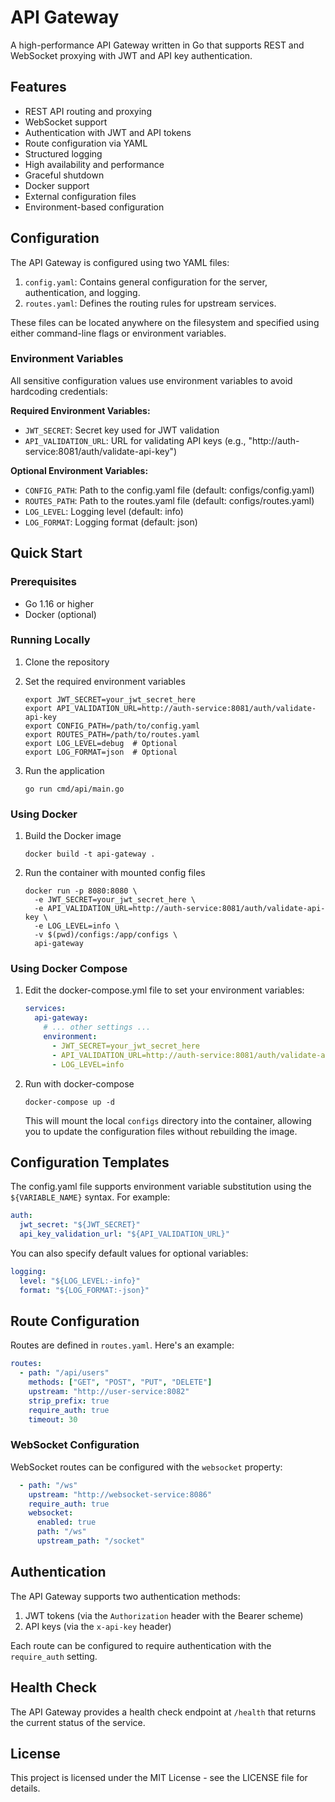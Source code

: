 # API Gateway

A high-performance API Gateway written in Go that supports REST and WebSocket proxying with JWT and API key authentication.

## Features

- REST API routing and proxying
- WebSocket support
- Authentication with JWT and API tokens
- Route configuration via YAML
- Structured logging
- High availability and performance
- Graceful shutdown
- Docker support
- External configuration files
- Environment-based configuration

## Configuration

The API Gateway is configured using two YAML files:

1. `config.yaml`: Contains general configuration for the server, authentication, and logging.
2. `routes.yaml`: Defines the routing rules for upstream services.

These files can be located anywhere on the filesystem and specified using either command-line flags or environment variables.

### Environment Variables

All sensitive configuration values use environment variables to avoid hardcoding credentials:

**Required Environment Variables:**
- `JWT_SECRET`: Secret key used for JWT validation
- `API_VALIDATION_URL`: URL for validating API keys (e.g., "http://auth-service:8081/auth/validate-api-key")

**Optional Environment Variables:**
- `CONFIG_PATH`: Path to the config.yaml file (default: configs/config.yaml)
- `ROUTES_PATH`: Path to the routes.yaml file (default: configs/routes.yaml)
- `LOG_LEVEL`: Logging level (default: info)
- `LOG_FORMAT`: Logging format (default: json)

## Quick Start

### Prerequisites

- Go 1.16 or higher
- Docker (optional)

### Running Locally

1. Clone the repository

2. Set the required environment variables
   ```
   export JWT_SECRET=your_jwt_secret_here
   export API_VALIDATION_URL=http://auth-service:8081/auth/validate-api-key
   export CONFIG_PATH=/path/to/config.yaml
   export ROUTES_PATH=/path/to/routes.yaml
   export LOG_LEVEL=debug  # Optional
   export LOG_FORMAT=json  # Optional
   ```

3. Run the application
   ```
   go run cmd/api/main.go
   ```

### Using Docker

1. Build the Docker image
   ```
   docker build -t api-gateway .
   ```

2. Run the container with mounted config files
   ```
   docker run -p 8080:8080 \
     -e JWT_SECRET=your_jwt_secret_here \
     -e API_VALIDATION_URL=http://auth-service:8081/auth/validate-api-key \
     -e LOG_LEVEL=info \
     -v $(pwd)/configs:/app/configs \
     api-gateway
   ```

### Using Docker Compose

1. Edit the docker-compose.yml file to set your environment variables:
   ```yaml
   services:
     api-gateway:
       # ... other settings ...
       environment:
         - JWT_SECRET=your_jwt_secret_here
         - API_VALIDATION_URL=http://auth-service:8081/auth/validate-api-key
         - LOG_LEVEL=info
   ```

2. Run with docker-compose
   ```
   docker-compose up -d
   ```

   This will mount the local `configs` directory into the container, allowing you to update the configuration files without rebuilding the image.

## Configuration Templates

The config.yaml file supports environment variable substitution using the `${VARIABLE_NAME}` syntax. For example:

```yaml
auth:
  jwt_secret: "${JWT_SECRET}"
  api_key_validation_url: "${API_VALIDATION_URL}"
```

You can also specify default values for optional variables:

```yaml
logging:
  level: "${LOG_LEVEL:-info}"
  format: "${LOG_FORMAT:-json}"
```

## Route Configuration

Routes are defined in `routes.yaml`. Here's an example:

```yaml
routes:
  - path: "/api/users"
    methods: ["GET", "POST", "PUT", "DELETE"]
    upstream: "http://user-service:8082"
    strip_prefix: true
    require_auth: true
    timeout: 30
```

### WebSocket Configuration

WebSocket routes can be configured with the `websocket` property:

```yaml
  - path: "/ws"
    upstream: "http://websocket-service:8086"
    require_auth: true
    websocket:
      enabled: true
      path: "/ws"
      upstream_path: "/socket"
```

## Authentication

The API Gateway supports two authentication methods:

1. JWT tokens (via the `Authorization` header with the Bearer scheme)
2. API keys (via the `x-api-key` header)

Each route can be configured to require authentication with the `require_auth` setting.

## Health Check

The API Gateway provides a health check endpoint at `/health` that returns the current status of the service.

## License

This project is licensed under the MIT License - see the LICENSE file for details. 
